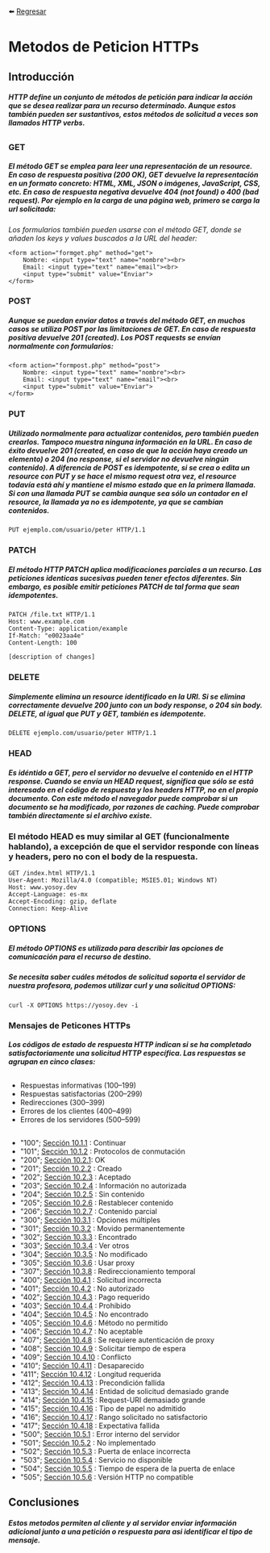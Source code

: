 :arrow_left: [Regresar](https://github.com/ErikMontiel/tarea/blob/master/README.md)
# Metodos de Peticion  HTTPs

## Introducción
##### HTTP define un conjunto de métodos de petición para indicar la acción que se desea realizar para un recurso determinado. Aunque estos también pueden ser sustantivos, estos métodos de solicitud a veces son llamados HTTP verbs.
##

### GET
##### El método GET se emplea para leer una representación de un resource. En caso de respuesta positiva (200 OK), GET devuelve la representación en un formato concreto: HTML, XML, JSON o imágenes, JavaScript, CSS, etc. En caso de respuesta negativa devuelve 404 (not found) o 400 (bad request). Por ejemplo en la carga de una página web, primero se carga la url solicitada:

_Los formularios también pueden usarse con el método GET, donde se añaden los keys y values buscados a la URL del header:_ 

```
<form action="formget.php" method="get">
    Nombre: <input type="text" name="nombre"><br>
    Email: <input type="text" name="email"><br>
    <input type="submit" value="Enviar">
</form>
```
### POST
##### Aunque se puedan enviar datos a través del método GET, en muchos casos se utiliza POST por las limitaciones de GET. En caso de respuesta positiva devuelve 201 (created). Los POST requests se envían normalmente con formularios:
```
<form action="formpost.php" method="post">
    Nombre: <input type="text" name="nombre"><br>
    Email: <input type="text" name="email"><br>
    <input type="submit" value="Enviar">
</form>
```

### PUT
##### Utilizado normalmente para actualizar contenidos, pero también pueden crearlos. Tampoco muestra ninguna información en la URL. En caso de éxito devuelve 201 (created, en caso de que la acción haya creado un elemento) o 204 (no response, si el servidor no devuelve ningún contenido). A diferencia de POST es idempotente, si se crea o edita un resource con PUT y se hace el mismo request otra vez, el resource todavía está ahí y mantiene el mismo estado que en la primera llamada. Si con una llamada PUT se cambia aunque sea sólo un contador en el resource, la llamada ya no es idempotente, ya que se cambian contenidos.
```
PUT ejemplo.com/usuario/peter HTTP/1.1

```
### PATCH
##### El método HTTP PATCH aplica modificaciones parciales a un recurso. Las peticiones identicas sucesivas pueden tener efectos diferentes. Sin embargo,  es posible emitir peticiones PATCH de tal forma que sean idempotentes.
```
PATCH /file.txt HTTP/1.1 
Host: www.example.com
Content-Type: application/example
If-Match: "e0023aa4e"
Content-Length: 100

[description of changes]
```

### DELETE
##### Simplemente elimina un resource identificado en la URI. Si se elimina correctamente devuelve 200 junto con un body response, o 204 sin body. DELETE, al igual que PUT y GET, también es idempotente.
```
DELETE ejemplo.com/usuario/peter HTTP/1.1
```

### HEAD
##### Es idéntido a GET, pero el servidor no devuelve el contenido en el HTTP response. Cuando se envía un HEAD request, significa que sólo se está interesado en el código de respuesta y los headers HTTP, no en el propio documento. Con este método el navegador puede comprobar si un documento se ha modificado, por razones de caching. Puede comprobar también directamente si el archivo existe.

### El método HEAD es muy similar al GET (funcionalmente hablando), a excepción de que el servidor responde con líneas y headers, pero no con el body de la respuesta.

```
GET /index.html HTTP/1.1  
User-Agent: Mozilla/4.0 (compatible; MSIE5.01; Windows NT)
Host: www.yosoy.dev
Accept-Language: es-mx
Accept-Encoding: gzip, deflate
Connection: Keep-Alive
```

### OPTIONS
##### El método OPTIONS es utilizado para describir las opciones de comunicación para el recurso de destino.

##### Se necesita saber cuáles métodos de solicitud soporta el servidor de nuestra profesora, podemos utilizar curl y una solicitud OPTIONS:
```
curl -X OPTIONS https://yosoy.dev -i
```

### Mensajes de Peticones HTTPs

##### Los códigos de estado de respuesta HTTP indican si se ha completado satisfactoriamente una solicitud HTTP específica. Las respuestas se agrupan en cinco clases:
##

- Respuestas informativas (100–199)
- Respuestas satisfactorias (200–299)
- Redirecciones (300–399)
- Errores de los clientes (400–499)
- Errores de los servidores (500–599)

##

- "100"; [Sección 10.1.1](https://tools.ietf.org/html/rfc2616#section-10.1.1) : Continuar
- "101"; [Sección 10.1.2](https://tools.ietf.org/html/rfc2616#section-10.1.2) : Protocolos de conmutación
- "200"; [Sección 10.2.1](https://tools.ietf.org/html/rfc2616#section-10.2.1): OK
- "201"; [Sección 10.2.2](https://tools.ietf.org/html/rfc2616#section-10.2.2) : Creado
- "202"; [Sección 10.2.3](https://tools.ietf.org/html/rfc2616#section-10.2.3) : Aceptado
- "203"; [Sección 10.2.4](https://tools.ietf.org/html/rfc2616#section-10.2.4) : Información no autorizada
- "204"; [Sección 10.2.5](https://tools.ietf.org/html/rfc2616#section-10.2.5) : Sin contenido
- "205"; [Sección 10.2.6](https://tools.ietf.org/html/rfc2616#section-10.2.6) : Restablecer contenido
- "206"; [Sección 10.2.7](https://tools.ietf.org/html/rfc2616#section-10.2.7) : Contenido parcial
- "300"; [Sección 10.3.1](https://tools.ietf.org/html/rfc2616#section-10.3.1) : Opciones múltiples
- "301"; [Sección 10.3.2](https://tools.ietf.org/html/rfc2616#section-10.3.2) : Movido permanentemente
- "302"; [Sección 10.3.3](https://tools.ietf.org/html/rfc2616#section-10.3.3) : Encontrado
- "303"; [Sección 10.3.4](https://tools.ietf.org/html/rfc2616#section-10.3.4) : Ver otros
- "304"; [Sección 10.3.5](https://tools.ietf.org/html/rfc2616#section-10.3.5) : No modificado
- "305"; [Sección 10.3.6](https://tools.ietf.org/html/rfc2616#section-10.3.6) : Usar proxy
- "307"; [Sección 10.3.8](https://tools.ietf.org/html/rfc2616#section-10.3.8) : Redireccionamiento temporal
- "400"; [Sección 10.4.1](https://tools.ietf.org/html/rfc2616#section-10.4.1) : Solicitud incorrecta
- "401"; [Sección 10.4.2](https://tools.ietf.org/html/rfc2616#section-10.4.2) : No autorizado
- "402"; [Sección 10.4.3](https://tools.ietf.org/html/rfc2616#section-10.4.3) : Pago requerido
- "403"; [Sección 10.4.4](https://tools.ietf.org/html/rfc2616#section-10.4.4) : Prohibido
- "404"; [Sección 10.4.5](https://tools.ietf.org/html/rfc2616#section-10.4.5) : No encontrado
- "405"; [Sección 10.4.6](https://tools.ietf.org/html/rfc2616#section-10.4.6) : Método no permitido
- "406"; [Sección 10.4.7](https://tools.ietf.org/html/rfc2616#section-10.4.7) : No aceptable
- "407"; [Sección 10.4.8](https://tools.ietf.org/html/rfc2616#section-10.4.8) : Se requiere autenticación de proxy
- "408"; [Sección 10.4.9](https://tools.ietf.org/html/rfc2616#section-10.4.9) : Solicitar tiempo de espera
- "409"; [Sección 10.4.10](https://tools.ietf.org/html/rfc2616#section-10.4.10) : Conflicto
- "410"; [Sección 10.4.11](https://tools.ietf.org/html/rfc2616#section-10.4.11) : Desaparecido
- "411"; [Sección 10.4.12](https://tools.ietf.org/html/rfc2616#section-10.4.12) : Longitud requerida
- "412"; [Sección 10.4.13](https://tools.ietf.org/html/rfc2616#section-10.4.13) : Precondición fallida
- "413"; [Sección 10.4.14](https://tools.ietf.org/html/rfc2616#section-10.4.14) : Entidad de solicitud demasiado grande
- "414"; [Sección 10.4.15](https://tools.ietf.org/html/rfc2616#section-10.4.15) : Request-URI demasiado grande
- "415"; [Sección 10.4.16](https://tools.ietf.org/html/rfc2616#section-10.4.16) : Tipo de papel no admitido
- "416"; [Sección 10.4.17](https://tools.ietf.org/html/rfc2616#section-10.4.17) : Rango solicitado no satisfactorio
- "417"; [Sección 10.4.18](https://tools.ietf.org/html/rfc2616#section-10.4.18) : Expectativa fallida
- "500"; [Sección 10.5.1](https://tools.ietf.org/html/rfc2616#section-10.5.1) : Error interno del servidor
- "501"; [Sección 10.5.2](https://tools.ietf.org/html/rfc2616#section-10.5.2) : No implementado
- "502"; [Sección 10.5.3](https://tools.ietf.org/html/rfc2616#section-10.5.3) : Puerta de enlace incorrecta
- "503"; [Sección 10.5.4](https://tools.ietf.org/html/rfc2616#section-10.5.4) : Servicio no disponible
- "504"; [Sección 10.5.5](https://tools.ietf.org/html/rfc2616#section-10.5.5) : Tiempo de espera de la puerta de enlace
- "505"; [Sección 10.5.6](https://tools.ietf.org/html/rfc2616#section-10.5.6) : Versión HTTP no compatible


## Conclusiones
##### Estos metodos permiten al cliente y al servidor enviar información adicional junto a una petición o respuesta para asi identificar el tipo de mensaje. 
